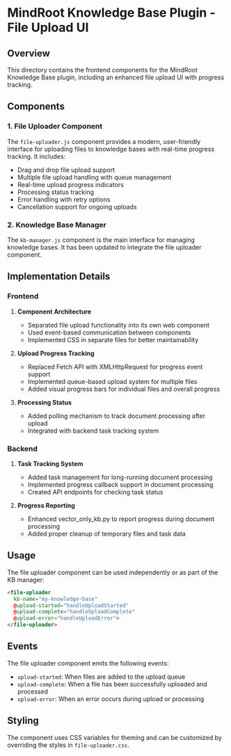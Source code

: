 # MindRoot Knowledge Base Plugin - File Upload UI

## Overview

This directory contains the frontend components for the MindRoot Knowledge Base plugin, including an enhanced file upload UI with progress tracking.

## Components

### 1. File Uploader Component

The `file-uploader.js` component provides a modern, user-friendly interface for uploading files to knowledge bases with real-time progress tracking. It includes:

- Drag and drop file upload support
- Multiple file upload handling with queue management
- Real-time upload progress indicators
- Processing status tracking
- Error handling with retry options
- Cancellation support for ongoing uploads

### 2. Knowledge Base Manager

The `kb-manager.js` component is the main interface for managing knowledge bases. It has been updated to integrate the file uploader component.

## Implementation Details

### Frontend

1. **Component Architecture**
   - Separated file upload functionality into its own web component
   - Used event-based communication between components
   - Implemented CSS in separate files for better maintainability

2. **Upload Progress Tracking**
   - Replaced Fetch API with XMLHttpRequest for progress event support
   - Implemented queue-based upload system for multiple files
   - Added visual progress bars for individual files and overall progress

3. **Processing Status**
   - Added polling mechanism to track document processing after upload
   - Integrated with backend task tracking system

### Backend

1. **Task Tracking System**
   - Added task management for long-running document processing
   - Implemented progress callback support in document processing
   - Created API endpoints for checking task status

2. **Progress Reporting**
   - Enhanced vector_only_kb.py to report progress during document processing
   - Added proper cleanup of temporary files and task data

## Usage

The file uploader component can be used independently or as part of the KB manager:

```html
<file-uploader 
  kb-name="my-knowledge-base"
  @upload-started="handleUploadStarted"
  @upload-complete="handleUploadComplete"
  @upload-error="handleUploadError">
</file-uploader>
```

## Events

The file uploader component emits the following events:

- `upload-started`: When files are added to the upload queue
- `upload-complete`: When a file has been successfully uploaded and processed
- `upload-error`: When an error occurs during upload or processing

## Styling

The component uses CSS variables for theming and can be customized by overriding the styles in `file-uploader.css`.
